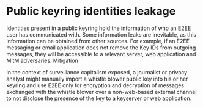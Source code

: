 # Public keyring identities leakage

Identities present in a public keyring hold the information of who an E2EE user has communicated with. Some information leaks are inevitable, as this information can be obtained from other sources. For example, if an E2EE messaging or email application does not remove the Key IDs from outgoing messages, they will be accessible to a relevant server, web application and MitM adversaries.
Mitigation

In the context of surveillance capitalism exposed, a journalist or privacy analyst might manually import a whistle blower public key into his or her keyring and use E2EE only for encryption and decryption of messages exchanged with the whistle blower over a non-web-based external channel to not disclose the presence of the key to a keyserver or web application. 
